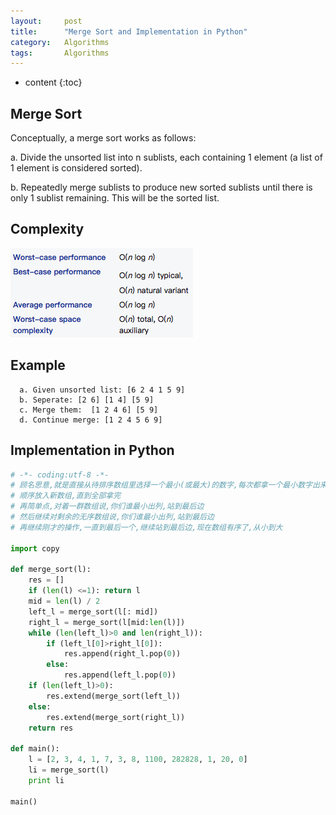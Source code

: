 ```yaml
---
layout:     post
title:      "Merge Sort and Implementation in Python"
category:   Algorithms 
tags:       Algorithms
---
```

* content
{:toc}

## Merge Sort
Conceptually, a merge sort works as follows:

a. Divide the unsorted list into n sublists, each containing 1 element (a list of 1 element is considered sorted).

b. Repeatedly merge sublists to produce new sorted sublists until there is only 1 sublist remaining. This will be the sorted list.

## Complexity

![](/images/algorithms/merge_sort.png)

## Example
```
  a. Given unsorted list: [6 2 4 1 5 9]
  b. Seperate: [2 6] [1 4] [5 9]
  c. Merge them:  [1 2 4 6] [5 9]
  d. Continue merge: [1 2 4 5 6 9]
```

## Implementation in Python

```python
# -*- coding:utf-8 -*-
# 顾名思意,就是直接从待排序数组里选择一个最小(或最大)的数字,每次都拿一个最小数字出来,
# 顺序放入新数组,直到全部拿完
# 再简单点,对着一群数组说,你们谁最小出列,站到最后边
# 然后继续对剩余的无序数组说,你们谁最小出列,站到最后边
# 再继续刚才的操作,一直到最后一个,继续站到最后边,现在数组有序了,从小到大

import copy

def merge_sort(l):
    res = []
    if (len(l) <=1): return l
    mid = len(l) / 2
    left_l = merge_sort(l[: mid])
    right_l = merge_sort(l[mid:len(l)])
    while (len(left_l)>0 and len(right_l)):
        if (left_l[0]>right_l[0]):
            res.append(right_l.pop(0))
        else:
            res.append(left_l.pop(0))
    if (len(left_l)>0):
        res.extend(merge_sort(left_l))
    else:
        res.extend(merge_sort(right_l))
    return res

def main():
    l = [2, 3, 4, 1, 7, 3, 8, 1100, 282828, 1, 20, 0]
    li = merge_sort(l)
    print li

main()
```